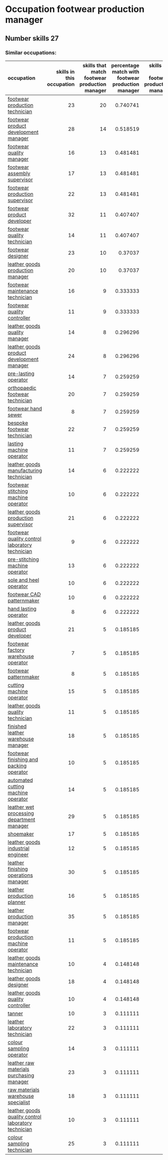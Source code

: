 # Occupation footwear production manager
## Number skills 27
### Similar occupations:
| occupation                                                                                                    |   skills in this occupation |   skills that match footwear production manager |   percentage match with footwear production manager |   skills not in footwear production manager |
|:--------------------------------------------------------------------------------------------------------------|----------------------------:|------------------------------------------------:|----------------------------------------------------:|--------------------------------------------:|
| [footwear production technician](footwear_production_technician.md)                                           |                          23 |                                              20 |                                            0.740741 |                                           3 |
| [footwear product development manager](footwear_product_development_manager.md)                               |                          28 |                                              14 |                                            0.518519 |                                          14 |
| [footwear quality manager](footwear_quality_manager.md)                                                       |                          16 |                                              13 |                                            0.481481 |                                           3 |
| [footwear assembly supervisor](footwear_assembly_supervisor.md)                                               |                          17 |                                              13 |                                            0.481481 |                                           4 |
| [footwear production supervisor](footwear_production_supervisor.md)                                           |                          22 |                                              13 |                                            0.481481 |                                           9 |
| [footwear product developer](footwear_product_developer.md)                                                   |                          32 |                                              11 |                                            0.407407 |                                          21 |
| [footwear quality technician](footwear_quality_technician.md)                                                 |                          14 |                                              11 |                                            0.407407 |                                           3 |
| [footwear designer](footwear_designer.md)                                                                     |                          23 |                                              10 |                                            0.37037  |                                          13 |
| [leather goods production manager](leather_goods_production_manager.md)                                       |                          20 |                                              10 |                                            0.37037  |                                          10 |
| [footwear maintenance technician](footwear_maintenance_technician.md)                                         |                          16 |                                               9 |                                            0.333333 |                                           7 |
| [footwear quality controller](footwear_quality_controller.md)                                                 |                          11 |                                               9 |                                            0.333333 |                                           2 |
| [leather goods quality manager](leather_goods_quality_manager.md)                                             |                          14 |                                               8 |                                            0.296296 |                                           6 |
| [leather goods product development manager](leather_goods_product_development_manager.md)                     |                          24 |                                               8 |                                            0.296296 |                                          16 |
| [pre-lasting operator](pre-lasting_operator.md)                                                               |                          14 |                                               7 |                                            0.259259 |                                           7 |
| [orthopaedic footwear technician](orthopaedic_footwear_technician.md)                                         |                          20 |                                               7 |                                            0.259259 |                                          13 |
| [footwear hand sewer](footwear_hand_sewer.md)                                                                 |                           8 |                                               7 |                                            0.259259 |                                           1 |
| [bespoke footwear technician](bespoke_footwear_technician.md)                                                 |                          22 |                                               7 |                                            0.259259 |                                          15 |
| [lasting machine operator](lasting_machine_operator.md)                                                       |                          11 |                                               7 |                                            0.259259 |                                           4 |
| [leather goods manufacturing technician](leather_goods_manufacturing_technician.md)                           |                          14 |                                               6 |                                            0.222222 |                                           8 |
| [footwear stitching machine operator](footwear_stitching_machine_operator.md)                                 |                          10 |                                               6 |                                            0.222222 |                                           4 |
| [leather goods production supervisor](leather_goods_production_supervisor.md)                                 |                          21 |                                               6 |                                            0.222222 |                                          15 |
| [footwear quality control laboratory technician](footwear_quality_control_laboratory_technician.md)           |                           9 |                                               6 |                                            0.222222 |                                           3 |
| [pre-stitching machine operator](pre-stitching_machine_operator.md)                                           |                          13 |                                               6 |                                            0.222222 |                                           7 |
| [sole and heel operator](sole_and_heel_operator.md)                                                           |                          10 |                                               6 |                                            0.222222 |                                           4 |
| [footwear CAD patternmaker](footwear_CAD_patternmaker.md)                                                     |                          10 |                                               6 |                                            0.222222 |                                           4 |
| [hand lasting operator](hand_lasting_operator.md)                                                             |                           8 |                                               6 |                                            0.222222 |                                           2 |
| [leather goods product developer](leather_goods_product_developer.md)                                         |                          21 |                                               5 |                                            0.185185 |                                          16 |
| [footwear factory warehouse operator](footwear_factory_warehouse_operator.md)                                 |                           7 |                                               5 |                                            0.185185 |                                           2 |
| [footwear patternmaker](footwear_patternmaker.md)                                                             |                           8 |                                               5 |                                            0.185185 |                                           3 |
| [cutting machine operator](cutting_machine_operator.md)                                                       |                          15 |                                               5 |                                            0.185185 |                                          10 |
| [leather goods quality technician](leather_goods_quality_technician.md)                                       |                          11 |                                               5 |                                            0.185185 |                                           6 |
| [finished leather warehouse manager](finished_leather_warehouse_manager.md)                                   |                          18 |                                               5 |                                            0.185185 |                                          13 |
| [footwear finishing and packing operator](footwear_finishing_and_packing_operator.md)                         |                          10 |                                               5 |                                            0.185185 |                                           5 |
| [automated cutting machine operator](automated_cutting_machine_operator.md)                                   |                          14 |                                               5 |                                            0.185185 |                                           9 |
| [leather wet processing department manager](leather_wet_processing_department_manager.md)                     |                          29 |                                               5 |                                            0.185185 |                                          24 |
| [shoemaker](shoemaker.md)                                                                                     |                          17 |                                               5 |                                            0.185185 |                                          12 |
| [leather goods industrial engineer](leather_goods_industrial_engineer.md)                                     |                          12 |                                               5 |                                            0.185185 |                                           7 |
| [leather finishing operations manager](leather_finishing_operations_manager.md)                               |                          30 |                                               5 |                                            0.185185 |                                          25 |
| [leather production planner](leather_production_planner.md)                                                   |                          16 |                                               5 |                                            0.185185 |                                          11 |
| [leather production manager](leather_production_manager.md)                                                   |                          35 |                                               5 |                                            0.185185 |                                          30 |
| [footwear production machine operator](footwear_production_machine_operator.md)                               |                          11 |                                               5 |                                            0.185185 |                                           6 |
| [leather goods maintenance technician](leather_goods_maintenance_technician.md)                               |                          10 |                                               4 |                                            0.148148 |                                           6 |
| [leather goods designer](leather_goods_designer.md)                                                           |                          18 |                                               4 |                                            0.148148 |                                          14 |
| [leather goods quality controller](leather_goods_quality_controller.md)                                       |                          10 |                                               4 |                                            0.148148 |                                           6 |
| [tanner](tanner.md)                                                                                           |                          10 |                                               3 |                                            0.111111 |                                           7 |
| [leather laboratory technician](leather_laboratory_technician.md)                                             |                          22 |                                               3 |                                            0.111111 |                                          19 |
| [colour sampling operator](colour_sampling_operator.md)                                                       |                          14 |                                               3 |                                            0.111111 |                                          11 |
| [leather raw materials purchasing manager](leather_raw_materials_purchasing_manager.md)                       |                          23 |                                               3 |                                            0.111111 |                                          20 |
| [raw materials warehouse specialist](raw_materials_warehouse_specialist.md)                                   |                          18 |                                               3 |                                            0.111111 |                                          15 |
| [leather goods quality control laboratory technician](leather_goods_quality_control_laboratory_technician.md) |                          10 |                                               3 |                                            0.111111 |                                           7 |
| [colour sampling technician](colour_sampling_technician.md)                                                   |                          25 |                                               3 |                                            0.111111 |                                          22 |

